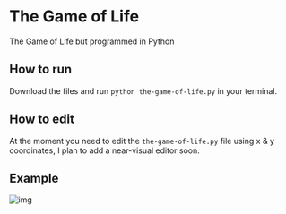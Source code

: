 # The Game of Life
 The Game of Life but programmed in Python

## How to run
Download the files and run `python the-game-of-life.py` in your terminal.

## How to edit
At the moment you need to edit the `the-game-of-life.py` file using x & y coordinates, I plan to add a near-visual editor soon.

## Example
![img](https://i.imgur.com/D93VuKk.gif)
